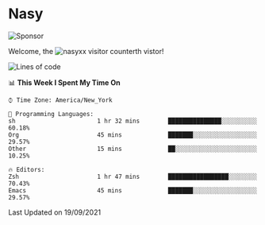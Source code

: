 # Nasy

<!--
<p align="center">
<img height="200" src="https://github-readme-stats.vercel.app/api?username=nasyxx&count_private=true&show_icons=true&theme=dracula&include_all_commits=true"/>
<img height="200" src="https://github-readme-stats.vercel.app/api/top-langs/?username=nasyxx&theme=dracula&hide=html,jupyter+notebook&count_private=true&show_icons=true"/>
</p>

  
----------------
-->

![Sponsor](https://img.shields.io/static/v1.svg?label=Sponsor&message=%E2%9D%A4&logo=GitHub&style=flat&color=pink)
 
Welcome, the ![nasyxx visitor counter](https://count.getloli.com/get/@nasyxx?theme=rule34)th vistor!
 
<!--START_SECTION:waka-->
![Lines of code](https://img.shields.io/badge/From%20Hello%20World%20I%27ve%20Written-5.4%20million%20lines%20of%20code-blue)

📊 **This Week I Spent My Time On** 

```text
⌚︎ Time Zone: America/New_York

💬 Programming Languages: 
sh                       1 hr 32 mins        ███████████████░░░░░░░░░░   60.18% 
Org                      45 mins             ███████░░░░░░░░░░░░░░░░░░   29.57% 
Other                    15 mins             ██░░░░░░░░░░░░░░░░░░░░░░░   10.25%

🔥 Editors: 
Zsh                      1 hr 47 mins        █████████████████░░░░░░░░   70.43% 
Emacs                    45 mins             ███████░░░░░░░░░░░░░░░░░░   29.57%

```


 Last Updated on 19/09/2021
<!--END_SECTION:waka-->

<!-- ![visitors](https://visitor-badge.laobi.icu/badge?page_id=nasyxx.nasyxx) -->
